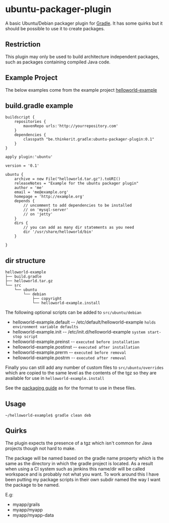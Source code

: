 ubuntu-packager-plugin
======================

A basic Ubuntu/Debian packager plugin for [Gradle](http://gradle.org).
It has some quirks but it should be possible to use it to create packages.

Restriction
-----------

This plugin may only be used to build architecture independent packages, such as packages containing compiled Java code.

Example Project
---------------

The below examples come from the example project [helloworld-example](https://github.com/sgo/helloworld-example)

build.gradle example
--------------------

    buildscript {
        repositories {
            mavenRepo urls:'http://yourrepository.com'
        }
        dependencies {
            classpath "be.thinkerit.gradle:ubuntu-packager-plugin:0.1"
        }
    }
        
    apply plugin:'ubuntu'
    
    version = '0.1'
    
    ubuntu {
        archive = new File("helloworld.tar.gz").toURI()
        releaseNotes = "Example for the ubuntu packager plugin"
        author = 'me'
        email = 'me@example.org'
        homepage = 'http://example.org'
        depends {
            // uncomment to add dependencies to be installed
            // on 'mysql-server'
            // on 'jetty'
        }
        dirs {
            // you can add as many dir statements as you need
            dir '/usr/share/helloworld/bin'
        }
    
    }

dir structure
-------------

    helloworld-example
    ├── build.gradle
    ├── helloworld.tar.gz
    └── src
        └── ubuntu
            └── debian
                ├── copyright
                └── helloworld-example.install

The following optional scripts can be added to `src/ubuntu/debian`

* helloworld-example.default -- /etc/default/helloworld-example `holds environment variable defaults`
* helloworld-example.init -- /etc/init.d/helloworld-example `system start-stop script`
* helloworld-example.preinst -- `executed before installation`
* helloworld-example.postinst -- `executed after installation`
* helloworld-example.prerm -- `executed before removal`
* helloworld-example.postrm -- `executed after removal`

Finally you can still add any number of custom files to `src/ubuntu/overrides` which are copied to the same level as the contents of the tgz so they are available for use in `helloworld-example.install`

See the [packaging guide](https://wiki.ubuntu.com/PackagingGuide/HandsOn) as for the format to use in these files.

Usage
-----

    ~/helloworld-example$ gradle clean deb

Quirks
------

The plugin expects the presence of a tgz which isn't common for Java projects though not hard to make.

The package will be named based on the gradle name property which is the same as the directory in which the gradle project is located. As a result when using a CI system such as jenkins this name/dir will be called workspace and is probably not what you want. To work around this I have been putting my package scripts in their own subdir named the way I want the package to be named.

E.g:

* myapp/grails
* myapp/myapp
* myapp/myapp-data
